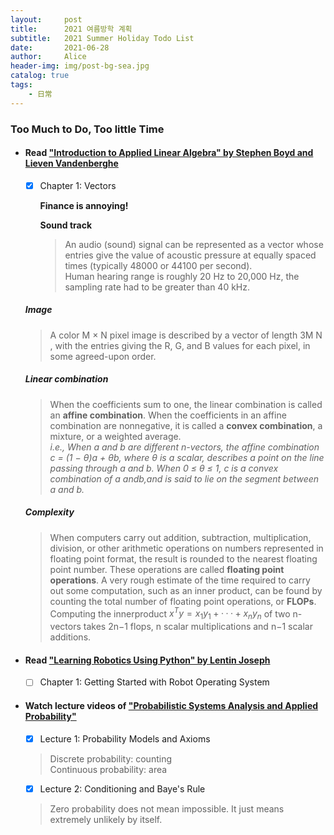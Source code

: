 ```yaml
---
layout:     post
title:      2021 여름방학 계획
subtitle:   2021 Summer Holiday Todo List
date:       2021-06-28
author:     Alice
header-img: img/post-bg-sea.jpg
catalog: true
tags:
    - 日常
---
```


### Too Much to Do, Too little Time

- #### Read ["Introduction to Applied Linear Algebra" by Stephen Boyd and Lieven Vandenberghe](http://vmls-book.stanford.edu)
	
	- [x] Chapter 1: Vectors  
	
		**Finance is annoying!**  

		**Sound track**

		>An audio (sound) signal can be represented as a vector whose entries give the value of acoustic pressure at equally spaced times (typically 48000 or 44100 per second).  
		>Human hearing range is roughly 20 Hz to 20,000 Hz, the sampling rate had to be greater than 40 kHz.  
	
	##### Image  
	
	>A color M × N pixel image is described by a vector of length 3M N , with the entries giving the R, G, and B values for each pixel, in some agreed-upon order.  
	
	##### Linear combination
	
	>When the coefficients sum to one, the linear combination is called an **affine combination**. When the coefficients in an affine combination are nonnegative, it is called a **convex combination**, a mixture, or a weighted average.  
	>*i.e., When a and b are different n-vectors, the affine combination c = (1 − θ)a + θb, where θ is a scalar, describes a point on the line passing through a and b. When 0 ≤ θ ≤ 1, c is a convex combination of a andb,and is said to lie on the segment between a and b.*  
	
	##### Complexity  
	
	>When computers carry out addition, subtraction, multiplication, division, or other arithmetic operations on numbers represented in floating point format, the result is rounded to the nearest floating point number. These operations are called **floating point operations**.
	>A very rough estimate of the time required to carry out some computation, such as an inner product, can be found by counting the total number of floating point operations, or **FLOPs**.   
	>Computing the innerproduct $x^{T}y = x_1y_1+···+x_ny_n$ of two n-vectors takes 2n−1 flops, n scalar multiplications and n−1 scalar additions.  
	
	  

- #### Read ["Learning Robotics Using Python" by Lentin Joseph](https://learning.oreilly.com/library/view/learning-robotics-using/9781788623315/)
	
	- [ ] Chapter 1: Getting Started with Robot Operating System
	
	  
	
- #### Watch lecture videos of ["Probabilistic Systems Analysis and Applied Probability"](https://www.youtube.com/playlist?list=PLUl4u3cNGP60A3XMwZ5sep719_nh95qOe)

	- [x] Lecture 1:  Probability Models and Axioms  
	>Discrete probability: counting  
	>Continuous probability: area
	      
	- [x] Lecture 2:  Conditioning and Baye's Rule  
	>Zero probability does not mean impossible. It just means extremely unlikely by itself.


